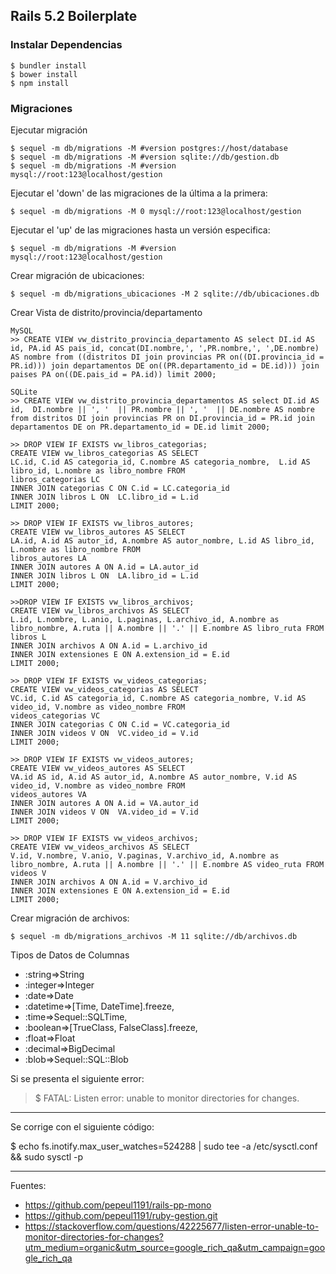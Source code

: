 ## Rails 5.2 Boilerplate

### Instalar Dependencias

    $ bundler install
    $ bower install
    $ npm install

### Migraciones

Ejecutar migración

    $ sequel -m db/migrations -M #version postgres://host/database
    $ sequel -m db/migrations -M #version sqlite://db/gestion.db
    $ sequel -m db/migrations -M #version mysql://root:123@localhost/gestion

Ejecutar el 'down' de las migraciones de la última a la primera:

    $ sequel -m db/migrations -M 0 mysql://root:123@localhost/gestion

Ejecutar el 'up' de las migraciones hasta un versión especifica:

    $ sequel -m db/migrations -M #version mysql://root:123@localhost/gestion

Crear migración de ubicaciones:

    $ sequel -m db/migrations_ubicaciones -M 2 sqlite://db/ubicaciones.db

Crear Vista de distrito/provincia/departamento

    MySQL
    >> CREATE VIEW vw_distrito_provincia_departamento AS select DI.id AS id, PA.id AS pais_id, concat(DI.nombre,', ',PR.nombre,', ',DE.nombre) AS nombre from ((distritos DI join provincias PR on((DI.provincia_id = PR.id))) join departamentos DE on((PR.departamento_id = DE.id))) join paises PA on((DE.pais_id = PA.id)) limit 2000;

    SQLite
    >> CREATE VIEW vw_distrito_provincia_departamentos AS select DI.id AS id,  DI.nombre || ', '  || PR.nombre || ', '  || DE.nombre AS nombre
    from distritos DI join provincias PR on DI.provincia_id = PR.id join departamentos DE on PR.departamento_id = DE.id limit 2000;

    >> DROP VIEW IF EXISTS vw_libros_categorias;
    CREATE VIEW vw_libros_categorias AS SELECT
    LC.id, C.id AS categoria_id, C.nombre AS categoria_nombre,  L.id AS libro_id, L.nombre as libro_nombre FROM
    libros_categorias LC
    INNER JOIN categorias C ON C.id = LC.categoria_id  
    INNER JOIN libros L ON  LC.libro_id = L.id
    LIMIT 2000;

    >> DROP VIEW IF EXISTS vw_libros_autores;
    CREATE VIEW vw_libros_autores AS SELECT
    LA.id, A.id AS autor_id, A.nombre AS autor_nombre, L.id AS libro_id, L.nombre as libro_nombre FROM
    libros_autores LA
    INNER JOIN autores A ON A.id = LA.autor_id  
    INNER JOIN libros L ON  LA.libro_id = L.id
    LIMIT 2000;

    >>DROP VIEW IF EXISTS vw_libros_archivos;
    CREATE VIEW vw_libros_archivos AS SELECT
    L.id, L.nombre, L.anio, L.paginas, L.archivo_id, A.nombre as libro_nombre, A.ruta || A.nombre || '.' || E.nombre AS libro_ruta FROM
    libros L
    INNER JOIN archivos A ON A.id = L.archivo_id  
    INNER JOIN extensiones E ON A.extension_id = E.id  
    LIMIT 2000;

    >> DROP VIEW IF EXISTS vw_videos_categorias;
    CREATE VIEW vw_videos_categorias AS SELECT
    VC.id, C.id AS categoria_id, C.nombre AS categoria_nombre, V.id AS video_id, V.nombre as video_nombre FROM
    videos_categorias VC
    INNER JOIN categorias C ON C.id = VC.categoria_id  
    INNER JOIN videos V ON  VC.video_id = V.id
    LIMIT 2000;

    >> DROP VIEW IF EXISTS vw_videos_autores;
    CREATE VIEW vw_videos_autores AS SELECT
    VA.id AS id, A.id AS autor_id, A.nombre AS autor_nombre, V.id AS video_id, V.nombre as video_nombre FROM
    videos_autores VA
    INNER JOIN autores A ON A.id = VA.autor_id  
    INNER JOIN videos V ON  VA.video_id = V.id
    LIMIT 2000;

    >> DROP VIEW IF EXISTS vw_videos_archivos;
    CREATE VIEW vw_videos_archivos AS SELECT
    V.id, V.nombre, V.anio, V.paginas, V.archivo_id, A.nombre as libro_nombre, A.ruta || A.nombre || '.' || E.nombre AS video_ruta FROM
    videos V
    INNER JOIN archivos A ON A.id = V.archivo_id  
    INNER JOIN extensiones E ON A.extension_id = E.id  
    LIMIT 2000;

Crear migración de archivos:

    $ sequel -m db/migrations_archivos -M 11 sqlite://db/archivos.db

Tipos de Datos de Columnas

+ :string=>String
+ :integer=>Integer
+ :date=>Date
+ :datetime=>[Time, DateTime].freeze,
+ :time=>Sequel::SQLTime,
+ :boolean=>[TrueClass, FalseClass].freeze,
+ :float=>Float
+ :decimal=>BigDecimal
+ :blob=>Sequel::SQL::Blob

Si se presenta el siguiente error:

  > $ FATAL: Listen error: unable to monitor directories for changes.

---

Se corrige con el siguiente código:

  $ echo fs.inotify.max_user_watches=524288 | sudo tee -a /etc/sysctl.conf && sudo sysctl -p

---

Fuentes:

+ https://github.com/pepeul1191/rails-pp-mono
+ https://github.com/pepeul1191/ruby-gestion.git
+ https://stackoverflow.com/questions/42225677/listen-error-unable-to-monitor-directories-for-changes?utm_medium=organic&utm_source=google_rich_qa&utm_campaign=google_rich_qa
